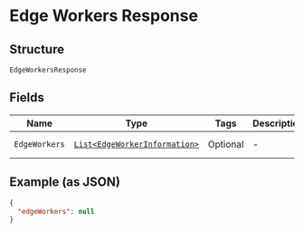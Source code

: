 
# Edge Workers Response

## Structure

`EdgeWorkersResponse`

## Fields

| Name | Type | Tags | Description | Getter | Setter |
|  --- | --- | --- | --- | --- | --- |
| `EdgeWorkers` | [`List<EdgeWorkerInformation>`](../../doc/models/edge-worker-information.md) | Optional | - | List<EdgeWorkerInformation> getEdgeWorkers() | setEdgeWorkers(List<EdgeWorkerInformation> edgeWorkers) |

## Example (as JSON)

```json
{
  "edgeWorkers": null
}
```

